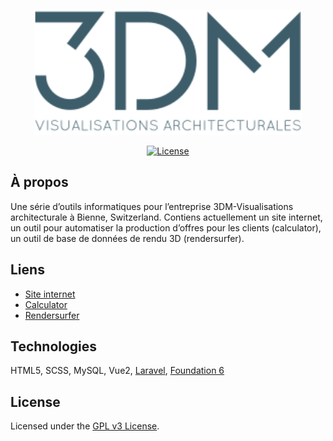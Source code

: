 <p align="center"><a href="https://3dm.ch/" target="_blank"><img src="https://raw.githubusercontent.com/ArgonStudioSNC/3dm.ch/main/.github/logo-lockup/3dm-logo-with-undertitle.svg" height="200"></a></p>

<p align="center">
<a href="https://www.gnu.org/licenses/gpl-3.0"><img src="https://img.shields.io/badge/License-GPLv3-blue.svg" alt="License"></a>
</p>

## À propos

Une série d’outils informatiques pour l’entreprise 3DM-Visualisations architecturale à Bienne, Switzerland. Contiens actuellement un site internet, un outil pour automatiser la production d’offres pour les clients (calculator), un outil de base de données de rendu 3D (rendersurfer).

## Liens

- [Site internet](https://3dm.ch/)
- [Calculator](https://3dm.ch/calculator)
- [Rendersurfer](https://rendersurfer.3dm.ch/)

## Technologies

HTML5, SCSS, MySQL, Vue2, [Laravel](https://laravel.com/), [Foundation 6](https://get.foundation/)

## License

Licensed under the [GPL v3 License](https://www.gnu.org/licenses/gpl-3.0).
